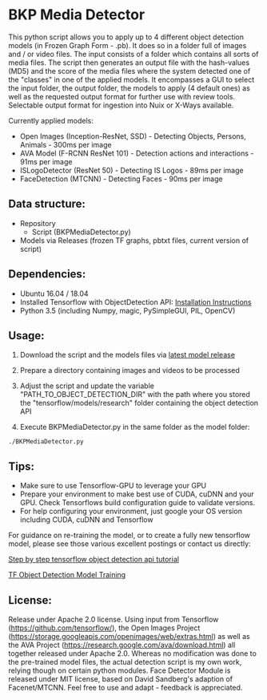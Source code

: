 # BKP Media Detector
This python script allows you to apply up to 4 different object detection models (in Frozen Graph Form - .pb). It does so in a folder full of images and / or video files. The input consists of a folder which contains all sorts of media files. The script then generates an output file with the hash-values (MD5) and the score of the media files where the system detected one of the "classes" in one of the applied models. It encompasses a GUI to select the input folder, the output folder, the models to apply (4 default ones) as well as the requested output format for further use with review tools. Selectable output format for ingestion into Nuix or X-Ways available.

Currently applied models:
- Open Images (Inception-ResNet, SSD) - Detecting Objects, Persons, Animals - 300ms per image
- AVA Model (F-RCNN ResNet 101) - Detection actions and interactions - 91ms per image
- ISLogoDetector (ResNet 50) - Detecting IS Logos - 89ms per image
- FaceDetection (MTCNN) - Detecting Faces - 90ms per image

## Data structure:
- Repository
  - Script (BKPMediaDetector.py)
- Models via Releases (frozen TF graphs, pbtxt files, current version of script)


## Dependencies:
- Ubuntu 16.04 / 18.04
- Installed Tensorflow with ObjectDetection API: [Installation Instructions](https://github.com/tensorflow/models/blob/master/research/object_detection/g3doc/installation.md)
- Python 3.5 (including Numpy, magic, PySimpleGUI, PIL, OpenCV)

## Usage:
1) Download the script and the models files via [latest model release](https://github.com/bkpifc/BKPMediaDetector/releases)

2) Prepare a directory containing images and videos to be processed

3) Adjust the script and update the variable "PATH_TO_OBJECT_DETECTION_DIR" with the path where you stored the "tensorflow/models/research" folder containing the object detection API

4) Execute BKPMediaDetector.py in the same folder as the model folder:

`./BKPMediaDetector.py`

## Tips:
- Make sure to use Tensorflow-GPU to leverage your GPU
- Prepare your environment to make best use of CUDA, cuDNN and your GPU. Check Tensorflows build configuration guide to validate versions.
- For help configuring your environment, just google your OS version including CUDA, cuDNN and Tensorflow

For guidance on re-training the model, or to create a fully new tensorflow model, please see those various excellent postings or contact us directly: 

[Step by step tensorflow object detection api tutorial](https://medium.com/@WuStangDan/step-by-step-tensorflow-object-detection-api-tutorial-part-1-selecting-a-model-a02b6aabe39e)

[TF Object Detection Model Training](https://gist.github.com/douglasrizzo/c70e186678f126f1b9005ca83d8bd2ce)

## License:
Release under Apache 2.0 license.
Using input from Tensorflow (https://github.com/tensorflow/), the Open Images Project (https://storage.googleapis.com/openimages/web/extras.html) as well as the AVA Project (https://research.google.com/ava/download.html) all together released under Apache 2.0. Whereas no modification was done to the pre-trained model files, the actual detection script is my own work, relying though on certain python modules.
Face Detector Module is released under MIT license, based on David Sandberg's adaption of Facenet/MTCNN.
Feel free to use and adapt - feedback is appreciated.

